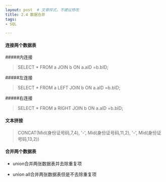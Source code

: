 ```yaml
---
layout: post  # 文章样式，不建议修改
title: 2.4 数据合并
tags: 
- SQL

---
```


#### 连接两个数据表

#####内连接
> SELECT * FROM  a JOIN b ON a.aID =b.bID;

#####左连接
> SELECT * FROM a LEFT JOIN b ON a.aID =b.bID;

#####右连接
> SELECT * FROM a RIGHT JOIN b ON a.aID =b.bID;

#### 文本拼接

> CONCAT(Mid(身份证号码,7,4), '-', Mid(身份证号码,11,2), '-', Mid(身份证号码,13,2))

#### 合并两个数据表

 - union合并两张数据表并去除重复项

 - union all合并两张数据表但是不去除重复项
